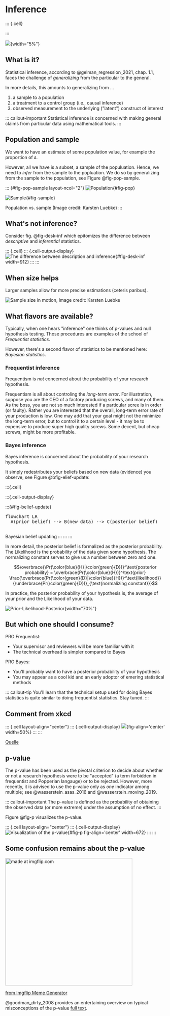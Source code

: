 # Inference


::: {.cell}

:::


![](img/stern.png){width="5%"}

## What is it?

Statistical inference, according to @gelman_regression_2021, chap. 1.1, faces the challenge of *generalizing* from the particular to the general.

In more details, this amounts to generalizing from ...

1.  a sample to a population
2.  a treatment to a control group (i.e., causal inference)
3.  observed measurement to the underlying ("latent") construct of interest

::: callout-important
Statistical inference is concerned with making general claims from particular data using mathematical tools.
:::

## Population and sample

We want to have an estimate of some population value, for example the proportion of `A`.

However, all we have is a subset, a sample of the populuation. Hence, we need to *infer* from the sample to the popluation. We do so by generalizing from the sample to the population, see Figure @fig-pop-sample.

::: {#fig-pop-sample layout-ncol="2"}
![Population](img/pvoll.png){#fig-pop}

![Sample](img/psti.png){#fig-sample}

Population vs. sample (Image credit: Karsten Luebke)
:::

## What's not inference?

Consider fig. @fig-desk-inf which epitomizes the difference between *descriptive* and *inferential* statistics.


::: {.cell}
::: {.cell-output-display}
![The difference between description and inference](img/desk_vs_inf-crop.png){#fig-desk-inf width=912}
:::
:::


## When size helps

Larger samples allow for more precise estimations (ceteris paribus).

![Sample size in motion, Image credit: Karsten Luebke](img/Estimate.gif)

## What flavors are available?

Typically, when one hears "inference" one thinks of p-values and null hypothesis testing. Those procedures are examples of the school of *Frequentist statistics*.

However, there's a second flavor of statistics to be mentioned here: *Bayesian statistics*.

### Frequentist inference

Frequentism is *not* concerned about the probability of your research hypothesis.

Frequentism is all about controling the *long-term error*. For illustration, suppose you are the CEO of a factory producing screws, and many of them. As the boss, you are not so much interested if a particular scree is in order (or faulty). Rather you are interested that the overall, long-term error rate of your production is low. One may add that your goal might not the minimize the long-term error, but to control it to a certain level - it may be to expensive to produce super high quality screws. Some decent, but cheap screws, might be more profitable.

### Bayes inference

Bayes inference is concerned about the probability of your research hypothesis.

It simply redestributes your beliefs based on new data (evidence) you observe, see Figure @bfig-elief-update:



:::{.cell}

:::{.cell-output-display}

:::{#fig-belief-update}

<p >

<pre class="mermaid" data-tooltip-selector="#mermaid-tooltip-1">flowchart LR
  A(prior belief) --&gt; B(new data) --&gt; C(posterior belief)

</pre>

<div id="mermaid-tooltip-1" class="mermaidTooltip"></div>
</p>


Bayesian belief updating
:::
:::
:::



In more detail, the posterior belief is formalized as the posterior probability. The Likelihood is the probability of the data given some hypothesis. The normalizing constant serves to give us a number between zero and one.

$$\overbrace{\Pr(\color{blue}{H}|\color{green}{D})}^\text{posterior probability} = \overbrace{Pr(\color{blue}{H})}^\text{prior} \frac{\overbrace{Pr(\color{green}{D}|\color{blue}{H})}^\text{likelihood}}{\underbrace{Pr(\color{green}{D})}_{\text{normalizing constant}}}$$

In practice, the posterior probability of your hypothesis is, the average of your prior and the Likelihood of your data.

![Prior-Likelihood-Posterior](img/prior-l-post.png){width="70%"}

## But which one should I consume?

PRO Frequentist:

-   Your supervisor and reviewers will be more familiar with it
-   The technical overhead is simpler compared to Bayes

PRO Bayes:

-   You'll probably want to have a posterior probability of your hypothesis
-   You may appear as a cool kid and an early adoptor of emering statistical methods

::: callout-tip
You'll learn that the technical setup used for doing Bayes statistics is quite similar to doing frequentist statistics. Stay tuned.
:::

## Comment from xkcd


::: {.cell layout-align="center"}
::: {.cell-output-display}
![](https://imgs.xkcd.com/comics/frequentists_vs_bayesians_2x.png){fig-align='center' width=50%}
:::
:::


[Quelle](https://xkcd.com/1132/)

## p-value

The p-value has been used as the pivotal criterion to decide about whether or not a research hypothesis were to be "accepted" (a term forbidden in frequentist and Popperian langauge) or to be rejected. However, more recently, it is advised to use the p-value only as *one* indicator among multiple; see @wasserstein_asas_2016 and @wasserstein_moving_2019.

::: callout-important
The p-value is defined as the probability of obtaining the observed data (or more extreme) under the assumption of no effect.
:::

Figure @fig-p visualizes the p-value.


::: {.cell layout-align="center"}
::: {.cell-output-display}
![Visualization of the p-value](inference_files/figure-html/fig-p-1.png){#fig-p fig-align='center' width=672}
:::
:::


## Some confusion remains about the p-value

<a href="https://imgflip.com/i/6m29tz"><img src="https://i.imgflip.com/6m29tz.jpg" title="made at imgflip.com" width="400"/></a>

<div>

<a href="https://imgflip.com/memegenerator">from Imgflip Meme Generator</a>

</div>

@goodman_dirty_2008 provides an entertaining overview on typical misconceptions of the p-value [full text](https://www.ohri.ca//newsroom/seminars/SeminarUploads/1829/Suggested%20Reading%20-%20Nov%203,%202014.pdf).
